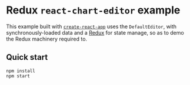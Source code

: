 # Redux `react-chart-editor` example

This example built with [`create-react-app`](https://github.com/facebookincubator/create-react-app) uses the `DefaultEditor`, with synchronously-loaded data and a [Redux](https://redux.js.org) for state manage, so as to demo the Redux machinery required to.

## Quick start

```
npm install
npm start
```
